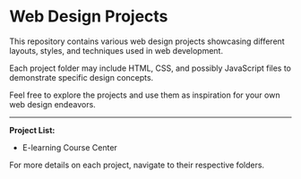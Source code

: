 # Web Design Projects

This repository contains various web design projects showcasing different layouts, styles, and techniques used in web development.

Each project folder may include HTML, CSS, and possibly JavaScript files to demonstrate specific design concepts.

Feel free to explore the projects and use them as inspiration for your own web design endeavors.

---

**Project List:**
- E-learning Course Center


For more details on each project, navigate to their respective folders.

